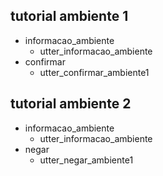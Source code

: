 ## tutorial ambiente 1
* informacao_ambiente
    - utter_informacao_ambiente
* confirmar
    - utter_confirmar_ambiente1

## tutorial ambiente 2

* informacao_ambiente
    - utter_informacao_ambiente
* negar
    - utter_negar_ambiente1